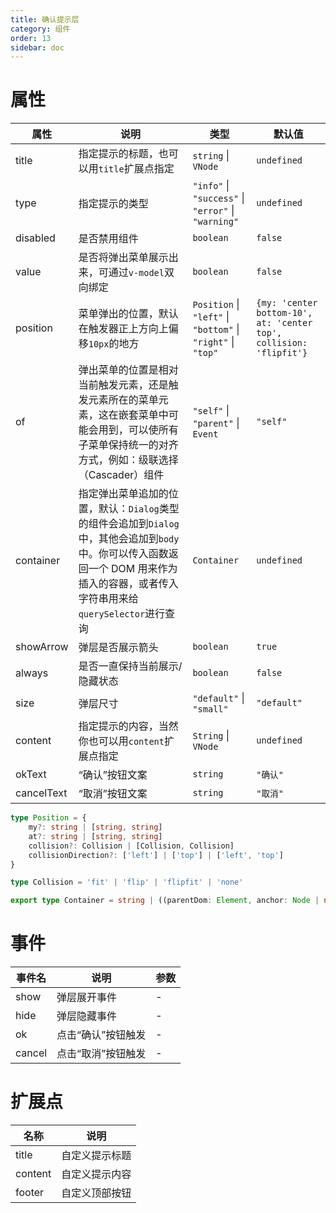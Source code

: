 ```yaml
---
title: 确认提示层
category: 组件
order: 13
sidebar: doc
---
```


# 属性

| 属性       | 说明                            | 类型     | 默认值   |
| ---------- | ------------------------------- | -------- | -------- |
| title | 指定提示的标题，也可以用`title`扩展点指定 | `string` &#124; `VNode` | `undefined` |
| type | 指定提示的类型 | `"info"` &#124; `"success"` &#124; `"error"` &#124; `"warning"` | `undefined` |
| disabled | 是否禁用组件 | `boolean` | `false` |
| value | 是否将弹出菜单展示出来，可通过`v-model`双向绑定 | `boolean` | `false` |
| position | 菜单弹出的位置，默认在触发器正上方向上偏移`10px`的地方 | `Position` &#124; `"left"` &#124; `"bottom"` &#124; `"right"` &#124; `"top"` | `{my: 'center bottom-10', at: 'center top', collision: 'flipfit'}` |
| of | 弹出菜单的位置是相对当前触发元素，还是触发元素所在的菜单元素，这在嵌套菜单中可能会用到，可以使所有子菜单保持统一的对齐方式，例如：级联选择（Cascader）组件 | `"self"` &#124; `"parent"` &#124; `Event` | `"self"` |
| container | 指定弹出菜单追加的位置，默认：`Dialog`类型的组件会追加到`Dialog`中，其他会追加到`body`中。你可以传入函数返回一个 DOM 用来作为插入的容器，或者传入字符串用来给`querySelector`进行查询 | `Container` | `undefined` |
| showArrow | 弹层是否展示箭头 | `boolean` | `true` |
| always | 是否一直保持当前展示/隐藏状态 | `boolean` | `false` |
| size | 弹层尺寸 | `"default"` &#124; `"small"` | `"default"` |
| content | 指定提示的内容，当然你也可以用`content`扩展点指定 | `String` &#124; `VNode` | `undefined` |
| okText     | “确认”按钮文案                    | `string` | `"确认"` |
| cancelText | “取消”按钮文案                    | `string` | `"取消"` |

```ts
type Position = {
    my?: string | [string, string]
    at?: string | [string, string]
    collision?: Collision | [Collision, Collision]
    collisionDirection?: ['left'] | ['top'] | ['left', 'top']
}

type Collision = 'fit' | 'flip' | 'flipfit' | 'none'

export type Container = string | ((parentDom: Element, anchor: Node | null) => Element)
```

# 事件

| 事件名 | 说明                                | 参数 |
| ------ | ----------------------------------- | ---- |
| show   | 弹层展开事件                        | -    |
| hide   | 弹层隐藏事件                        | -    |
| ok     | 点击“确认”按钮触发 | -    |
| cancel | 点击“取消”按钮触发 | -    |

# 扩展点

| 名称    | 说明           |
| ------- | -------------- |
| title | 自定义提示标题 |
| content | 自定义提示内容 |
| footer | 自定义顶部按钮 |
